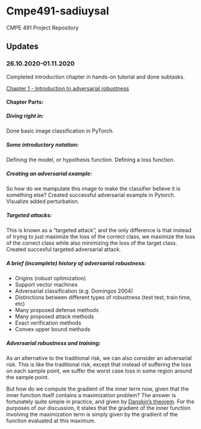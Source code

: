 # Cmpe491-sadiuysal
CMPE 491 Project Repository

## Updates

### 26.10.2020-01.11.2020
Completed introduction chapter in hands-on tutorial and done subtasks. 

[Chapter 1 - Introduction to adversarial robustness](https://adversarial-ml-tutorial.org/introduction/)
#### Chapter Parts:
##### Diving right in:
Done basic image classification in PyTorch.
##### Some introductory notation:
Defining the model, or hypothesis function.
Defining a loss function.
##### Creating an adversarial example:
So how do we manipulate this image to make the classifier believe it is something else?
Created successful adversarial example in Pytorch. Visualize added perturbation. 
##### Targeted attacks:
This is known as a “targeted attack”, and the only difference is that instead of trying 
to just maximize the loss of the correct class, we maximize the loss of the correct class
while also minimizing the loss of the target class.
Created succesful targeted adversarial attack.
##### A brief (incomplete) history of adversarial robustness:
* Origins (robust optimization)
* Support vector machines
* Adversarial classification (e.g. Domingos 2004)
* Distinctions between different types of robustness (test test, train time, etc)
* Many proposed defense methods
* Many proposed attack methods
* Exact verification methods
* Convex upper bound methods
##### Adversarial robustness and training:
As an alternative to the traditional risk, we can also consider an adversarial risk.
This is like the traditional risk, except that instead of suffering the loss on each 
sample point, we suffer the worst case loss in some region around the sample point.

But how do we compute the gradient of the inner term now, given that the inner function
itself contains a maximization problem? The answer is fortunately quite simple in practice,
and given by [Danskin’s theorem](https://en.wikipedia.org/wiki/Danskin%27s_theorem). For the purposes of our discussion, it states that the 
gradient of the inner function involving the maximization term is simply given by the 
gradient of the function evaluated at this maximum. 



